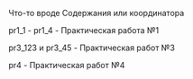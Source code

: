 Что-то вроде Содержания или координатора

pr1_1 - pr1_4 - Практическая работа №1

pr3_123 и pr3_45 - Практическая работ №3

pr4 - Практическая работ №4
